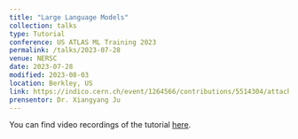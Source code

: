 ```yaml
---
title: "Large Language Models"
collection: talks
type: Tutorial
conference: US ATLAS ML Training 2023
permalink: /talks/2023-07-28
venue: NERSC
date: 2023-07-28
modified: 2023-08-03
location: Berkley, US
link: https://indico.cern.ch/event/1264566/contributions/5514304/attachments/2692300/4672233/LLM%20and%20HEP.pdf
prensentor: Dr. Xiangyang Ju
---
```


You can find video recordings of the tutorial [here](https://cernbox.cern.ch/s/XefQUvAprWv2oJC).